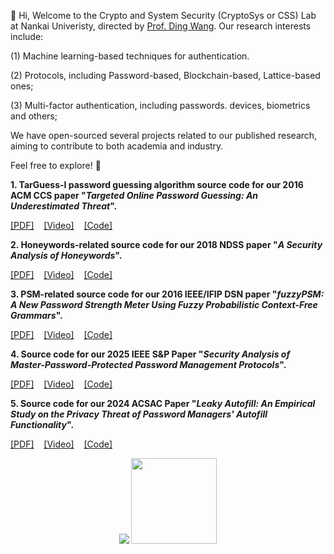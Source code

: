 👋 Hi, Welcome to the Crypto and System Security (CryptoSys or CSS) Lab at Nankai Univeristy, directed by <a href="http://wangdingg.weebly.com/">Prof. Ding Wang</a>. Our research interests include:
  
(1) Machine learning-based techniques for authentication.

(2) Protocols, including Password-based, Blockchain-based, Lattice-based ones;

(3) Multi-factor authentication, including passwords. devices, biometrics and others;

We have open-sourced several projects related to our published research, aiming to contribute to both academia and industry.

Feel free to explore! 👀


**1. TarGuess-I password guessing algorithm source code for our 2016 ACM CCS paper "*Targeted Online Password Guessing: An Underestimated Threat*".**

[[PDF]](http://wangdingg.weebly.com/uploads/2/0/3/6/20366987/ccs16_final_v12.pdf)&nbsp;&nbsp;&nbsp;&nbsp;[[Video]](https://www.youtube.com/watch?v=t9YJxFwdaeM)&nbsp;&nbsp;&nbsp;&nbsp;[[Code]](https://github.com/CSSLabNKU/TarGuess-I)

<!--**2. Honeywords-related source code for our 2018 NDSS paper "*A Security Analysis of Honeywords*" and 2022 IEEE S&P paper "*How to Attack and Generate Honeywords*".**-->

**2. Honeywords-related source code for our 2018 NDSS paper "*A Security Analysis of Honeywords*".**

<!--**NDSS'18:**-->
[[PDF]](http://wangdingg.weebly.com/uploads/2/0/3/6/20366987/ndss18final_fullv9.pdf)&nbsp;&nbsp;&nbsp;&nbsp;[[Video]](https://www.youtube.com/watch?v=9UcqgHm3cEg)&nbsp;&nbsp;&nbsp;&nbsp;[[Code]](https://github.com/CSSLabNKU/Honeywords)

<!--**IEEE S&P'22:** [[PDF]](http://wangdingg.weebly.com/uploads/2/0/3/6/20366987/sp22n1-wd6.pdf)&nbsp;&nbsp;&nbsp;&nbsp;[[Video]](https://www.youtube.com/watch?v=_BuvBg72A6A)&nbsp;&nbsp;&nbsp;&nbsp;[[Code]](https://github.com/CSSLabNKU/Honeywords)-->

**3. PSM-related source code for our 2016 IEEE/IFIP DSN paper "*fuzzyPSM: A New Password Strength Meter Using Fuzzy Probabilistic Context-Free Grammars*".**

[[PDF]](http://wangdingg.weebly.com/uploads/2/0/3/6/20366987/dsn16v9.pdf)&nbsp;&nbsp;&nbsp;&nbsp;[[Video]]()&nbsp;&nbsp;&nbsp;&nbsp;[[Code]](https://github.com/CSSLabNKU/fuzzyPSM)

**4. Source code for our 2025 IEEE S&P Paper "*Security Analysis of Master-Password-Protected Password Management Protocols*".**

[[PDF]](https://wangdingg.weebly.com/uploads/2/0/3/6/20366987/ieeesp25-pm-full.pdf)&nbsp;&nbsp;&nbsp;&nbsp;[[Video]]()&nbsp;&nbsp;&nbsp;&nbsp;[[Code]](https://github.com/DanielNKU/pm-analysis)

**5. Source code for our 2024 ACSAC Paper "*Leaky Autofill: An Empirical Study on the Privacy Threat of Password Managers' Autofill Functionality*".**

[[PDF]](http://wangdingg.weebly.com/uploads/2/0/3/6/20366987/acsac24-pm.pdf)&nbsp;&nbsp;&nbsp;&nbsp;[[Video]]()&nbsp;&nbsp;&nbsp;&nbsp;[[Code]](https://github.com/Leaky-Autofill/LeakyAutofill-Artifact)

<div align="center"> <img src="https://github-readme-stats.vercel.app/api/top-langs/?username=CSSLabNKU&hide_title=true&hide_border=true&layout=compact&langs_count=6&text_color=000&icon_color=fff&bg_color=0,52fa5a,4dfcff,c64dff&theme=graywhite" /> 
<img height="137px" src="https://github-readme-stats.vercel.app/api?username=CSSLabNKU&hide_title=true&hide_border=true&show_icons=trueline_height=21&text_color=000&icon_color=000&bg_color=0,ea6161,ffc64d,fffc4d,52fa5a&theme=graywhite" />
</div>

<!--<div align="center"> <img src="https://github-readme-stats.vercel.app/api?username=csslabnku" /> <img src="https://streak-stats.demolab.com?user=CSSLabNKU&theme=github-dark&mode=weekly" /></div>-->

<!--<div align="center"><img src="https://github-readme-activity-graph.vercel.app/graph?username=csslabnku&theme=github" /></div>-->


  
<!---
- 👀 I’m interested in ...
- 🌱 I’m currently learning ...
- 💞️ I’m looking to collaborate on ...
- 📫 How to reach me ...
- 😄 Pronouns: ...
- ⚡ Fun fact: ...📝🎥💻
**4. RFGuess password guessing algorithm source code for our 2023 USENIX Security Paper "*Password Guessing Using Random Forest*".**  [[PDF]](http://wangdingg.weebly.com/uploads/2/0/3/6/20366987/usenix23-n3-fullversion.pdf)&nbsp;&nbsp;&nbsp;&nbsp;[[Video]](https://www.youtube.com/watch?v=4WqOmDBS3e4)&nbsp;&nbsp;&nbsp;&nbsp;[[Code]](https://wangdingg.weebly.com/publications.html)


CSSLabNKU/CSSLabNKU is a ✨ special ✨ repository because its `README.md` (this file) appears on your GitHub profile.
You can click the Preview link to take a look at your changes.
--->
